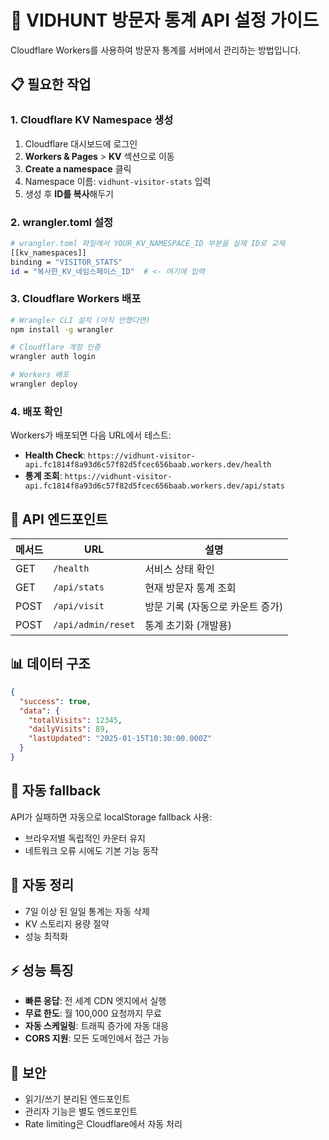 # 🔢 VIDHUNT 방문자 통계 API 설정 가이드

Cloudflare Workers를 사용하여 방문자 통계를 서버에서 관리하는 방법입니다.

## 📋 필요한 작업

### 1. Cloudflare KV Namespace 생성

1. Cloudflare 대시보드에 로그인
2. **Workers & Pages** > **KV** 섹션으로 이동
3. **Create a namespace** 클릭
4. Namespace 이름: `vidhunt-visitor-stats` 입력
5. 생성 후 **ID를 복사**해두기

### 2. wrangler.toml 설정

```bash
# wrangler.toml 파일에서 YOUR_KV_NAMESPACE_ID 부분을 실제 ID로 교체
[[kv_namespaces]]
binding = "VISITOR_STATS"
id = "복사한_KV_네임스페이스_ID"  # <- 여기에 입력
```

### 3. Cloudflare Workers 배포

```bash
# Wrangler CLI 설치 (아직 안했다면)
npm install -g wrangler

# Cloudflare 계정 인증
wrangler auth login

# Workers 배포
wrangler deploy
```

### 4. 배포 확인

Workers가 배포되면 다음 URL에서 테스트:

- **Health Check**: `https://vidhunt-visitor-api.fc1814f8a93d6c57f82d5fcec656baab.workers.dev/health`
- **통계 조회**: `https://vidhunt-visitor-api.fc1814f8a93d6c57f82d5fcec656baab.workers.dev/api/stats`

## 🔧 API 엔드포인트

| 메서드 | URL | 설명 |
|--------|-----|------|
| GET | `/health` | 서비스 상태 확인 |
| GET | `/api/stats` | 현재 방문자 통계 조회 |
| POST | `/api/visit` | 방문 기록 (자동으로 카운트 증가) |
| POST | `/api/admin/reset` | 통계 초기화 (개발용) |

## 📊 데이터 구조

```json
{
  "success": true,
  "data": {
    "totalVisits": 12345,
    "dailyVisits": 89,
    "lastUpdated": "2025-01-15T10:30:00.000Z"
  }
}
```

## 🔄 자동 fallback

API가 실패하면 자동으로 localStorage fallback 사용:
- 브라우저별 독립적인 카운터 유지
- 네트워크 오류 시에도 기본 기능 동작

## 🧹 자동 정리

- 7일 이상 된 일일 통계는 자동 삭제
- KV 스토리지 용량 절약
- 성능 최적화

## ⚡ 성능 특징

- **빠른 응답**: 전 세계 CDN 엣지에서 실행
- **무료 한도**: 월 100,000 요청까지 무료
- **자동 스케일링**: 트래픽 증가에 자동 대응
- **CORS 지원**: 모든 도메인에서 접근 가능

## 🔐 보안

- 읽기/쓰기 분리된 엔드포인트
- 관리자 기능은 별도 엔드포인트
- Rate limiting은 Cloudflare에서 자동 처리